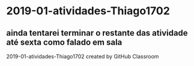 # 2019-01-atividades-Thiago1702

## ainda tentarei terminar o restante das atividade até sexta como falado em sala

2019-01-atividades-Thiago1702 created by GitHub Classroom
